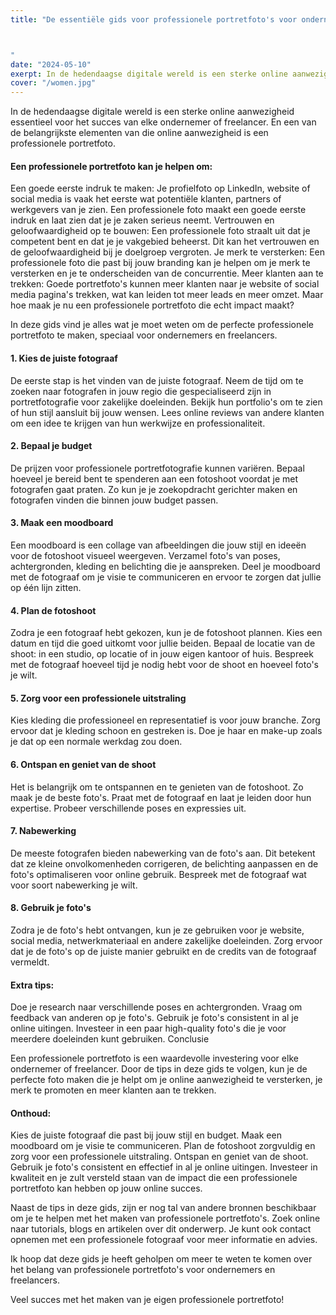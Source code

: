 ```yaml
---
title: "De essentiële gids voor professionele portretfoto's voor ondernemers en freelancers



"
date: "2024-05-10"
exerpt: In de hedendaagse digitale wereld is een sterke online aanwezigheid essentieel voor het succes van elke ondernemer of freelancer.....
cover: "/women.jpg"
---
```


In de hedendaagse digitale wereld is een sterke online aanwezigheid essentieel voor het succes van elke ondernemer of freelancer. En een van de belangrijkste elementen van die online aanwezigheid is een professionele portretfoto.

#### Een professionele portretfoto kan je helpen om:

Een goede eerste indruk te maken: Je profielfoto op LinkedIn, website of social media is vaak het eerste wat potentiële klanten, partners of werkgevers van je zien. Een professionele foto maakt een goede eerste indruk en laat zien dat je je zaken serieus neemt.
Vertrouwen en geloofwaardigheid op te bouwen: Een professionele foto straalt uit dat je competent bent en dat je je vakgebied beheerst. Dit kan het vertrouwen en de geloofwaardigheid bij je doelgroep vergroten.
Je merk te versterken: Een professionele foto die past bij jouw branding kan je helpen om je merk te versterken en je te onderscheiden van de concurrentie.
Meer klanten aan te trekken: Goede portretfoto's kunnen meer klanten naar je website of social media pagina's trekken, wat kan leiden tot meer leads en meer omzet.
Maar hoe maak je nu een professionele portretfoto die echt impact maakt?

In deze gids vind je alles wat je moet weten om de perfecte professionele portretfoto te maken, speciaal voor ondernemers en freelancers.

#### 1. Kies de juiste fotograaf

De eerste stap is het vinden van de juiste fotograaf. Neem de tijd om te zoeken naar fotografen in jouw regio die gespecialiseerd zijn in portretfotografie voor zakelijke doeleinden. Bekijk hun portfolio's om te zien of hun stijl aansluit bij jouw wensen. Lees online reviews van andere klanten om een idee te krijgen van hun werkwijze en professionaliteit.

#### 2. Bepaal je budget

De prijzen voor professionele portretfotografie kunnen variëren. Bepaal hoeveel je bereid bent te spenderen aan een fotoshoot voordat je met fotografen gaat praten. Zo kun je je zoekopdracht gerichter maken en fotografen vinden die binnen jouw budget passen.

#### 3. Maak een moodboard

Een moodboard is een collage van afbeeldingen die jouw stijl en ideeën voor de fotoshoot visueel weergeven. Verzamel foto's van poses, achtergronden, kleding en belichting die je aanspreken. Deel je moodboard met de fotograaf om je visie te communiceren en ervoor te zorgen dat jullie op één lijn zitten.

#### 4. Plan de fotoshoot

Zodra je een fotograaf hebt gekozen, kun je de fotoshoot plannen. Kies een datum en tijd die goed uitkomt voor jullie beiden. Bepaal de locatie van de shoot: in een studio, op locatie of in jouw eigen kantoor of huis. Bespreek met de fotograaf hoeveel tijd je nodig hebt voor de shoot en hoeveel foto's je wilt.

#### 5. Zorg voor een professionele uitstraling

Kies kleding die professioneel en representatief is voor jouw branche. Zorg ervoor dat je kleding schoon en gestreken is. Doe je haar en make-up zoals je dat op een normale werkdag zou doen.

#### 6. Ontspan en geniet van de shoot

Het is belangrijk om te ontspannen en te genieten van de fotoshoot. Zo maak je de beste foto's. Praat met de fotograaf en laat je leiden door hun expertise. Probeer verschillende poses en expressies uit.

#### 7. Nabewerking

De meeste fotografen bieden nabewerking van de foto's aan. Dit betekent dat ze kleine onvolkomenheden corrigeren, de belichting aanpassen en de foto's optimaliseren voor online gebruik. Bespreek met de fotograaf wat voor soort nabewerking je wilt.

#### 8. Gebruik je foto's

Zodra je de foto's hebt ontvangen, kun je ze gebruiken voor je website, social media, netwerkmateriaal en andere zakelijke doeleinden. Zorg ervoor dat je de foto's op de juiste manier gebruikt en de credits van de fotograaf vermeldt.

#### Extra tips:

Doe je research naar verschillende poses en achtergronden.
Vraag om feedback van anderen op je foto's.
Gebruik je foto's consistent in al je online uitingen.
Investeer in een paar high-quality foto's die je voor meerdere doeleinden kunt gebruiken.
Conclusie

Een professionele portretfoto is een waardevolle investering voor elke ondernemer of freelancer. Door de tips in deze gids te volgen, kun je de perfecte foto maken die je helpt om je online aanwezigheid te versterken, je merk te promoten en meer klanten aan te trekken.

#### Onthoud:

Kies de juiste fotograaf die past bij jouw stijl en budget.
Maak een moodboard om je visie te communiceren.
Plan de fotoshoot zorgvuldig en zorg voor een professionele uitstraling.
Ontspan en geniet van de shoot.
Gebruik je foto's consistent en effectief in al je online uitingen.
Investeer in kwaliteit en je zult versteld staan van de impact die een professionele portretfoto kan hebben op jouw online succes.

Naast de tips in deze gids, zijn er nog tal van andere bronnen beschikbaar om je te helpen met het maken van professionele portretfoto's. Zoek online naar tutorials, blogs en artikelen over dit onderwerp. Je kunt ook contact opnemen met een professionele fotograaf voor meer informatie en advies.

Ik hoop dat deze gids je heeft geholpen om meer te weten te komen over het belang van professionele portretfoto's voor ondernemers en freelancers.

Veel succes met het maken van je eigen professionele portretfoto!
